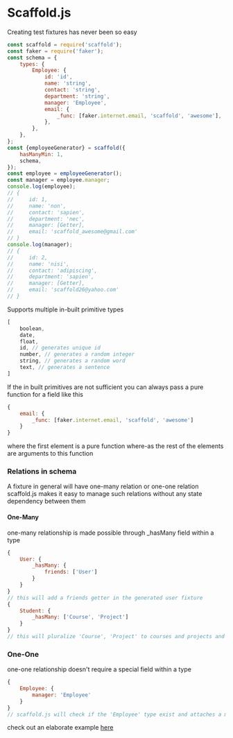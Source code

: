 # Scaffold.js

Creating test fixtures has never been so easy

```js
const scaffold = require('scaffold');
const faker = require('faker');
const schema = {
    types: {
        Employee: {
            id: 'id',
            name: 'string',
            contact: 'string',
            department: 'string',
            manager: 'Employee',
            email: {
                _func: [faker.internet.email, 'scaffold', 'awesome'],
            },
        },
    },
};
const {employeeGenerator} = scaffold({
    hasManyMin: 1,
    schema,
});
const employee = employeeGenerator();
const manager = employee.manager;
console.log(employee);
// {
//     id: 1,
//     name: 'non',
//     contact: 'sapien',
//     department: 'nec',
//     manager: [Getter],
//     email: 'scaffold_awesome@gmail.com'
// }
console.log(manager);
// {
//     id: 2,
//     name: 'nisi',
//     contact: 'adipiscing',
//     department: 'sapien',
//     manager: [Getter],
//     email: 'scaffold26@yahoo.com'
// }
```

Supports multiple in-built primitive types

```js
[
    boolean,
    date,
    float,
    id, // generates unique id
    number, // generates a random integer
    string, // generates a random word
    text, // generates a sentence
]
```

If the in built primitives are not sufficient you can always pass a pure function for a field like this

```js
{
    email: {
        _func: [faker.internet.email, 'scaffold', 'awesome']
    }
}
```

where the first element is a pure function where-as the rest of the elements are arguments to this function

### Relations in schema

A fixture in general will have one-many relation or one-one relation scaffold.js makes it easy to manage such relations
without any state dependency between them

#### One-Many

one-many relationship is made possible through _hasMany field within a type

```js
{
    User: {
        _hasMany: {
            friends: ['User']
        }
    }
}
// this will add a friends getter in the generated user fixture
{
    Student: {
        _hasMany: ['Course', 'Project']
    }
}
// this will pluralize 'Course', 'Project' to courses and projects and add them as getters to the generated Student fixture
```

### One-One

one-one relationship doesn't require a special field within a type

```js
{
    Employee: {
        manager: 'Employee'
    }
}
// scaffold.js will check if the 'Employee' type exist and attaches a manager getter to the generated employee fixture
```

check out an elaborate example [here](https://github.com/sreekar2307/scaffold.js/blob/master/examples/scaffold-git.js) 

